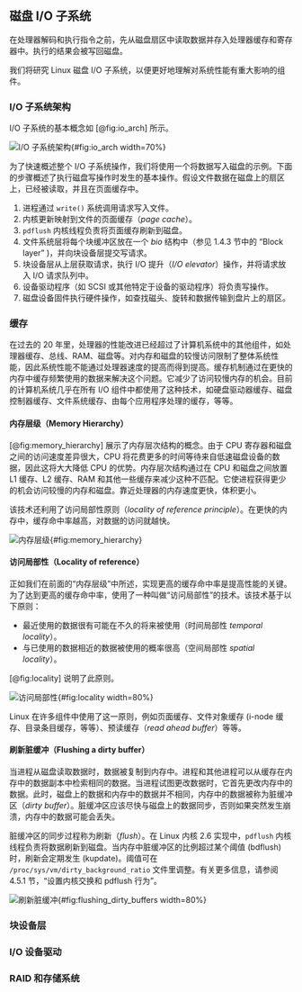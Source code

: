 ## 磁盘 I/O 子系统
在处理器解码和执行指令之前，先从磁盘扇区中读取数据并存入处理器缓存和寄存器中。执行的结果会被写回磁盘。

我们将研究 Linux 磁盘 I/O 子系统，以便更好地理解对系统性能有重大影响的组件。

### I/O 子系统架构
I/O 子系统的基本概念如 [@fig:io_arch] 所示。

![I/O 子系统架构](images/io_arch.jpg){#fig:io_arch width=70%}

为了快速概述整个 I/O 子系统操作，我们将使用一个将数据写入磁盘的示例。下面的步骤概述了执行磁盘写操作时发生的基本操作。假设文件数据在磁盘上的扇区上，已经被读取，并且在页面缓存中。

1. 进程通过 `write()` 系统调用请求写入文件。
2. 内核更新映射到文件的页面缓存（_page cache_）。
3. `pdflush` 内核线程负责将页面缓存刷新到磁盘。
4. 文件系统层将每个块缓冲区放在一个 _bio_ 结构中（参见 1.4.3 节中的 “Block layer” )，并向块设备层提交写请求。
5. 块设备层从上层获取请求，执行 I/O 提升（_I/O elevator_）操作，并将请求放入 I/O 请求队列中。
6. 设备驱动程序（如 SCSI 或其他特定于设备的驱动程序）将负责写操作。
7. 磁盘设备固件执行硬件操作，如查找磁头、旋转和数据传输到盘片上的扇区。

### 缓存
在过去的 20 年里，处理器的性能改进已经超过了计算机系统中的其他组件，如处理器缓存、总线、RAM、磁盘等。对内存和磁盘的较慢访问限制了整体系统性能，因此系统性能不能通过处理器速度的提高而得到提高。缓存机制通过在更快的内存中缓存频繁使用的数据来解决这个问题。它减少了访问较慢内存的机会。目前的计算机系统几乎在所有 I/O 组件中都使用了这种技术，如硬盘驱动器缓存、磁盘控制器缓存、文件系统缓存、由每个应用程序处理的缓存，等等。

#### 内存层级（Memory Hierarchy）
[@fig:memory_hierarchy] 展示了内存层次结构的概念。由于 CPU 寄存器和磁盘之间的访问速度差异很大，CPU 将花费更多的时间等待来自低速磁盘设备的数据，因此这将大大降低 CPU 的优势。内存层次结构通过在 CPU 和磁盘之间放置 L1 缓存、L2 缓存、RAM 和其他一些缓存来减少这种不匹配。它使进程获得更少的机会访问较慢的内存和磁盘。靠近处理器的内存速度更快，体积更小。

该技术还利用了访问局部性原则（_locality of reference principle_）。在更快的内存中，缓存命中率越高，对数据的访问就越快。

![内存层级](images/memory_hierarchy.jpg){#fig:memory_hierarchy}

#### 访问局部性（Locality of reference）
正如我们在前面的“内存层级”中所述，实现更高的缓存命中率是提高性能的关键。为了达到更高的缓存命中率，使用了一种叫做“访问局部性”的技术。该技术基于以下原则：

- 最近使用的数据很有可能在不久的将来被使用（时间局部性 _temporal locality_）。
- 与已使用的数据相近的数据被使用的概率很高（空间局部性 _spatial locality_）。

[@fig:locality] 说明了此原则。

![访问局部性](images/locality.jpg){#fig:locality width=80%}

Linux 在许多组件中使用了这一原则，例如页面缓存、文件对象缓存 (i-node 缓存、目录条目缓存，等等）、预读缓存（_read ahead buffer_）等等。

#### 刷新脏缓冲（Flushing a dirty buffer）
当进程从磁盘读取数据时，数据被复制到内存中。进程和其他进程可以从缓存在内存中的数据副本中检索相同的数据。当进程试图更改数据时，它首先更改内存中的数据。此时，磁盘上的数据和内存中的数据并不相同，内存中的数据被称为脏缓冲区（_dirty buffer_）。脏缓冲区应该尽快与磁盘上的数据同步，否则如果突然发生崩溃，内存中的数据可能会丢失。

脏缓冲区的同步过程称为刷新（_flush_）。在 Linux 内核 2.6 实现中，`pdflush` 内核线程负责将数据刷新到磁盘。当内存中脏缓冲区的比例超过某个阈值 (bdflush) 时，刷新会定期发生 (kupdate)。阈值可在 `/proc/sys/vm/dirty_background_ratio` 文件里调整。有关更多信息，请参阅 4.5.1 节，“设置内核交换和 pdflush 行为”。

![刷新脏缓冲](images/flushing_dirty_buffers.jpg){#fig:flushing_dirty_buffers width=80%}

### 块设备层

### I/O 设备驱动

### RAID 和存储系统